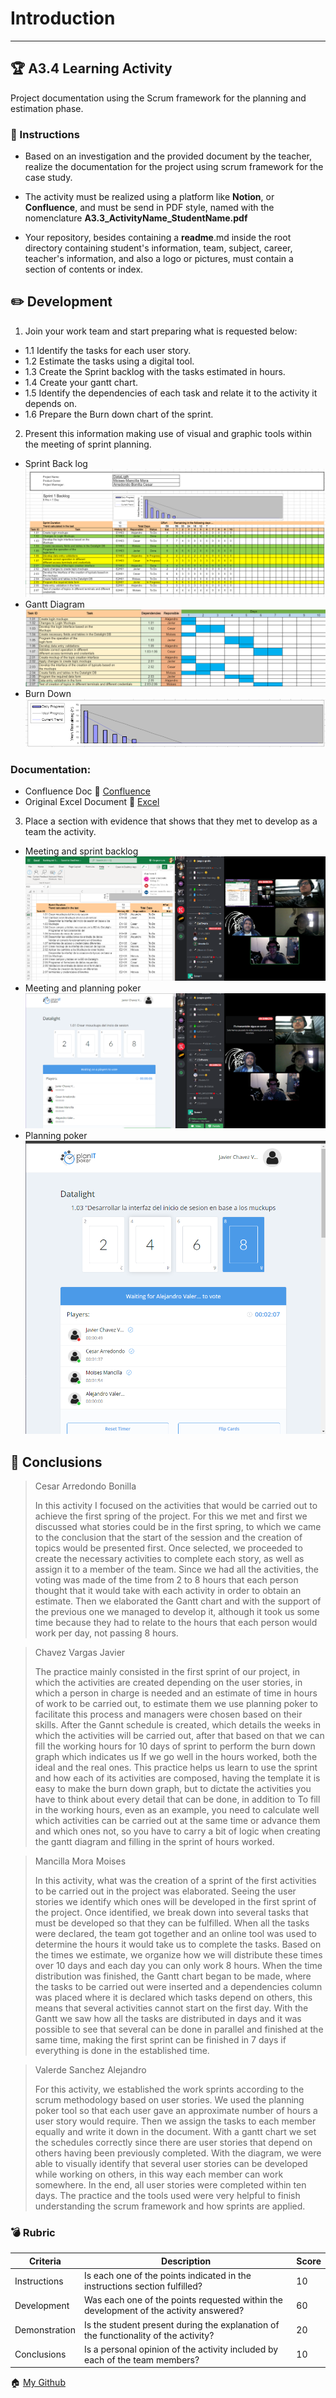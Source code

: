 # Introduction
---
## :trophy: A3.4 Learning Activity
Project documentation using the Scrum framework for the planning and estimation phase.

### :blue_book: Instructions

* Based on an investigation and the provided document by the teacher, realize the documentation for the project using scrum framework for the case study.

* The activity must be realized using a platform like **Notion**, or **Confluence**, and must be send in PDF style, named with the nomenclature **A3.3_ActivityName_StudentName.pdf**

* Your repository, besides containing a **readme**.md inside the root directory containing student's information, team, subject, career, teacher's information, and also a logo or pictures, must contain a section of contents or index.

## :pencil2: Development
1. Join your work team and start preparing what is requested below:
* 1.1 Identify the tasks for each user story.
* 1.2 Estimate the tasks using a digital tool.
* 1.3 Create the Sprint backlog with the tasks estimated in hours.
* 1.4 Create your gantt chart.
* 1.5 Identify the dependencies of each task and relate it to the activity it depends on.
* 1.6 Prepare the Burn down chart of the sprint.

2. Present this information making use of visual and graphic tools within the meeting of sprint planning.

* Sprint Back log
![](https://github.com/MoisesMM99/Analisis-Avanzado-de-Software-Mancilla-Mora/blob/main/img/Sprint.png?raw=true)
* Gantt Diagram
![](https://github.com/MoisesMM99/Analisis-Avanzado-de-Software-Mancilla-Mora/blob/main/img/Gant%20Diagram.png?raw=true)
* Burn Down
![](https://github.com/MoisesMM99/Analisis-Avanzado-de-Software-Mancilla-Mora/blob/main/img/Grafica.png?raw=true)

### Documentation:

* Confluence Doc
:page_facing_up: [Confluence](https://github.com/JavierChavez/AnalisisSoftwareJavierCV/blob/main/PDF/AASJCV-A3.4PlanningandestimationphaseArtifacts-250621-0236.pdf)
* Original Excel Document
:page_facing_up: [Excel](https://github.com/JavierChavez/AnalisisSoftwareJavierCV/blob/main/PDF/Backlog%20del%20Sprint%20Final.xlsx)

3. Place a section with evidence that shows that they met to develop as a team the activity.
* Meeting and sprint backlog 
![](https://github.com/JavierChavez/AnalisisSoftwareJavierCV/blob/main/Img/A3.4/unknown1.png?raw=true)
* Meeting and planning poker
![](https://github.com/JavierChavez/AnalisisSoftwareJavierCV/blob/main/Img/A3.4/unknown3.png?raw=true)
* Planning poker
![](https://github.com/JavierChavez/AnalisisSoftwareJavierCV/blob/main/Img/A3.4/unknown4.png?raw=true)

## :paperclip: Conclusions

> Cesar Arredondo Bonilla
>
> In this activity I focused on the activities that would be carried out to achieve the first spring of the project. For this we met and first we discussed what stories could be in the first spring, to which we came to the conclusion that the start of the session and the creation of topics would be presented first. Once selected, we proceeded to create the necessary activities to complete each story, as well as assign it to a member of the team. Since we had all the activities, the voting was made of the time from 2 to 8 hours that each person thought that it would take with each activity in order to obtain an estimate. Then we elaborated the Gantt chart and with the support of the previous one we managed to develop it, although it took us some time because they had to relate to the hours that each person would work per day, not passing 8 hours.

> Chavez Vargas Javier 
>
> The practice mainly consisted in the first sprint of our project, in which the activities are created depending on the user stories, in which a person in charge is needed and an estimate of time in hours of work to be carried out, to estimate them we use planning poker to facilitate this process and managers were chosen based on their skills. After the Gannt schedule is created, which details the weeks in which the activities will be carried out, after that based on that we can fill the working hours for 10 days of sprint to perform the burn down graph which indicates us If we go well in the hours worked, both the ideal and the real ones. This practice helps us learn to use the sprint and how each of its activities are composed, having the template it is easy to make the burn down graph, but to dictate the activities you have to think about every detail that can be done, in addition to To fill in the working hours, even as an example, you need to calculate well which activities can be carried out at the same time or advance them and which ones not, so you have to carry a bit of logic when creating the gantt diagram and filling in the sprint of hours worked.

> Mancilla Mora Moises 
>
> In this activity, what was the creation of a sprint of the first activities to be carried out in the project was elaborated. Seeing the user stories we identify which ones will be developed in the first sprint of the project. Once identified, we break down into several tasks that must be developed so that they can be fulfilled. When all the tasks were declared, the team got together and an online tool was used to determine the hours it would take us to complete the tasks. Based on the times we estimate, we organize how we will distribute these times over 10 days and each day you can only work 8 hours. When the time distribution was finished, the Gantt chart began to be made, where the tasks to be carried out were inserted and a dependencies column was placed where it is declared which tasks depend on others, this means that several activities cannot start on the first day. With the Gantt we saw how all the tasks are distributed in days and it was possible to see that several can be done in parallel and finished at the same time, making the first sprint can be finished in 7 days if everything is done in the established time.


> Valerde Sanchez Alejandro
>
>For this activity, we established the work sprints according to the scrum methodology based on user stories. We used the planning poker tool so that each user gave an approximate number of hours a user story would require. Then we assign the tasks to each member equally and write it down in the document. With a gantt chart we set the schedules correctly since there are user stories that depend on others having been previously completed. With the diagram, we were able to visually identify that several user stories can be developed while working on others, in this way each member can work somewhere. In the end, all user stories were completed within ten days. The practice and the tools used were very helpful to finish understanding the scrum framework and how sprints are applied.


### :bomb: Rubric

| Criteria | Description | Score |
| ------------- | -------------------------------------------------------------------------------------------- | ------- |
| Instructions | Is each one of the points indicated in the instructions section fulfilled? | 10 |
| Development | Was each one of the points requested within the development of the activity answered? | 60 |
| Demonstration | Is the student present during the explanation of the functionality of the activity? | 20 |
| Conclusions | Is a personal opinion of the activity included by each of the team members? | 10 |

:house: [My Github](https://github.com/JavierChavez/AnalisisSoftwareJavierCV)




